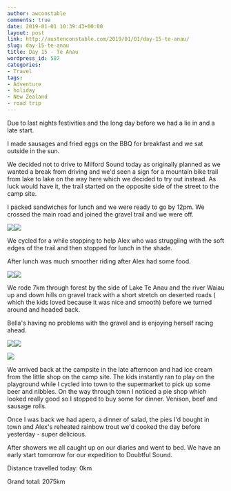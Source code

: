 ```yaml
---
author: awconstable
comments: true
date: 2019-01-01 10:39:43+00:00
layout: post
link: http://austenconstable.com/2019/01/01/day-15-te-anau/
slug: day-15-te-anau
title: Day 15 - Te Anau
wordpress_id: 587
categories:
- Travel
tags:
- Adventure
- holiday
- New Zealand
- road trip
---
```


Due to last nights festivities and the long day before we had a lie in and a late start.

I made sausages and fried eggs on the BBQ for breakfast and we sat outside in the sun.

We decided not to drive to Milford Sound today as originally planned as we wanted a break from driving and we'd seen a sign for a mountain bike trail from lake to lake on the way here which we decided to try out instead. As luck would have it, the trail started on the opposite side of the street to the camp site.

I packed sandwiches for lunch and we were ready to go by 12pm. We crossed the main road and joined the gravel trail and we were off.

![](https://austenconstable.files.wordpress.com/2019/01/img_3140.jpg)![](https://austenconstable.files.wordpress.com/2019/01/img_3138.jpg)

We cycled for a while stopping to help Alex who was struggling with the soft edges of the trail and then stopped for lunch in the shade.

After lunch was much smoother riding after Alex had some food.

![](https://austenconstable.files.wordpress.com/2019/01/img_3145.jpg)![](https://austenconstable.files.wordpress.com/2019/01/img_3144.jpg)

We rode 7km through forest by the side of Lake Te Anau and the river Waiau up and down hills on gravel track with a short stretch on deserted roads ( which the kids loved because it was nice and smooth) before we turned around and headed back.

Bella's having no problems with the gravel and is enjoying herself racing ahead.

![](https://austenconstable.files.wordpress.com/2019/01/img_3153.jpg)![](https://austenconstable.files.wordpress.com/2019/01/img_3152.jpg)

![](https://austenconstable.files.wordpress.com/2019/01/img_3159.jpg)

We arrived back at the campsite in the late afternoon and had ice cream from the little shop on the camp site. The kids instantly ran to play on the playground while I cycled into town to the supermarket to pick up some beer and nibbles. On the way through town I noticed a pie shop which looked really good so I stopped to buy some for dinner. Venison, beef and sausage rolls.

Once I was back we had apero, a dinner of salad, the pies I'd bought in town and Alex's reheated rainbow trout we'd cooked the day before yesterday - super delicious.

After showers we all caught up on our diaries and went to bed. We have an early start tomorrow for our expedition to Doubtful Sound.

Distance travelled today: 0km

Grand total: 2075km
